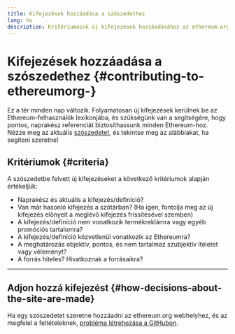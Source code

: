 ```yaml
---
title: Kifejezések hozzáadása a szószedethez
lang: hu
description: Kritériumaink új kifejezések hozzáadásához az ethereum.org szószedethez
---
```


# Kifejezések hozzáadása a szószedethez {#contributing-to-ethereumorg-}

Ez a tér minden nap változik. Folyamatosan új kifejezések kerülnek be az Ethereum-felhasználók lexikonjába, és szükségünk van a segítségére, hogy pontos, naprakész referenciát biztosíthassunk minden Ethereum-hoz. Nézze meg az aktuális [szószedetet](/glossary/), és tekintse meg az alábbiakat, ha segíteni szeretne!

## Kritériumok {#criteria}

A szószedetbe felvett új kifejezéseket a következő kritériumok alapján értékeljük:

- Naprakész és aktuális a kifejezés/definíció?
- Van már hasonló kifejezés a szótárban? (Ha igen, fontolja meg az új kifejezés előnyeit a meglévő kifejezés frissítésével szemben)
- A kifejezés/definíció nem vonatkozik termékreklámra vagy egyéb promóciós tartalomra?
- A kifejezés/definíció közvetlenül vonatkozik az Ethereumra?
- A meghatározás objektív, pontos, és nem tartalmaz szubjektív ítéletet vagy véleményt?
- A forrás hiteles? Hivatkoznak a forrásaikra?

---

## Adjon hozzá kifejezést {#how-decisions-about-the-site-are-made}

Ha egy szószedetet szeretne hozzáadni az ethereum.org webhelyhez, és az megfelel a feltételeknek, [probléma létrehozása a GitHubon](https://github.com/ethereum/ethereum-org-website/issues/new?assignees=&labels=feature+%3Asparkles%3A%2Ccontent+%3Afountain_pen%3A&template=suggest_glossary_term.yaml).
